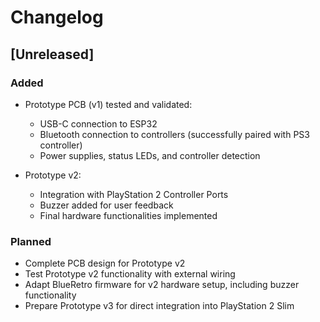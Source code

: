 # Changelog

## [Unreleased]

### Added
- Prototype PCB (v1) tested and validated:
  - USB-C connection to ESP32
  - Bluetooth connection to controllers (successfully paired with PS3 controller)
  - Power supplies, status LEDs, and controller detection

- Prototype v2:
  - Integration with PlayStation 2 Controller Ports
  - Buzzer added for user feedback
  - Final hardware functionalities implemented

### Planned
- Complete PCB design for Prototype v2
- Test Prototype v2 functionality with external wiring
- Adapt BlueRetro firmware for v2 hardware setup, including buzzer functionality
- Prepare Prototype v3 for direct integration into PlayStation 2 Slim
